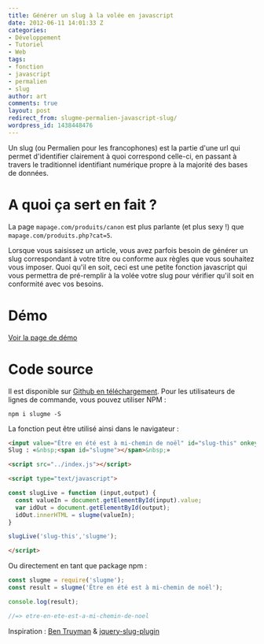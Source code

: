 ```yaml
---
title: Générer un slug à la volée en javascript
date: 2012-06-11 14:01:33 Z
categories:
- Développement
- Tutoriel
- Web
tags:
- fonction
- javascript
- permalien
- slug
author: art
comments: true
layout: post
redirect_from: slugme-permalien-javascript-slug/
wordpress_id: 1438448476
---
```


Un slug (ou Permalien pour les francophones) est la partie d'une url qui permet d'identifier clairement à quoi correspond celle-ci, en passant à travers le traditionnel identifiant numérique propre à la majorité des bases de données.

# A quoi ça sert en fait ?

La page `mapage.com/produits/canon` est plus parlante (et plus sexy !) que `mapage.com/produits.php?cat=5`.


Lorsque vous saisissez un article, vous avez parfois besoin de générer un slug correspondant à votre titre ou conforme aux règles que vous souhaitez vous imposer. Quoi qu'il en soit, ceci est une petite fonction javascript qui vous permettra de pré-remplir à la volée votre slug pour vérifier qu'il soit en conformité avec vos besoins.



# Démo

[Voir la page de démo](http://arthurlacoste.github.io/js-slug-me/test/browser.htm)


# Code source

Il est disponible sur [Github en téléchargement](https://github.com/arthurlacoste/js-slug-me). Pour les utilisateurs de lignes de commande, vous pouvez utiliser NPM :

```
npm i slugme -S
```

La fonction peut être utilisé ainsi dans le navigateur :

```html
<input value="Être en été est à mi-chemin de noël" id="slug-this" onkeyup="slugLive('slug-this','slugme');" />
Slug : «&nbsp;<span id="slugme"></span>&nbsp;»

<script src="../index.js"></script>

<script type="text/javascript">

const slugLive = function (input,output) {
  const valueIn = document.getElementById(input).value;
  var idOut = document.getElementById(output);
  idOut.innerHTML = slugme(valueIn);
}

slugLive('slug-this','slugme');

</script>

```

Ou directement en tant que package npm :

```js
const slugme = require('slugme');
const result = slugme('Être en été est à mi-chemin de noël');

console.log(result);

//=> etre-en-ete-est-a-mi-chemin-de-noel

```


Inspiration : [Ben Truyman](https://gist.github.com/1211400) & [jquery-slug-plugin](http://code.google.com/p/jquery-slug-plugin/)
